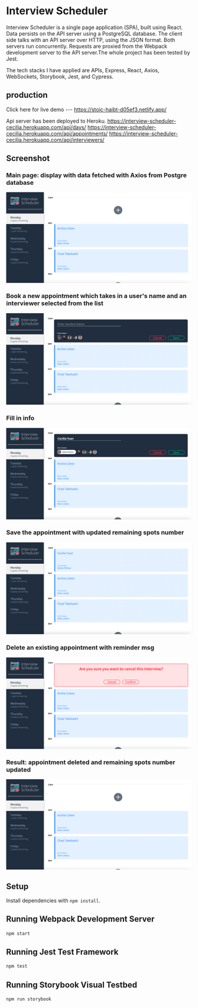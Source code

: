 # Interview Scheduler
Interview Scheduler is a single page application (SPA), built using React. Data persists on the API server using a PostgreSQL database. The client side talks with an API server over HTTP, using the JSON format. Both servers run concurrently. Requests are proxied from the Webpack development server to the API server.The whole project has been tested by Jest. 

The tech stacks I have applied are APIs, Express, React, Axios, WebSockets, Storybook, Jest, and Cypress.

## production
Click here for live demo --- 
https://stoic-haibt-d05ef3.netlify.app/

Api server has been deployed to Heroku.
https://interview-scheduler-cecilia.herokuapp.com/api/days/
https://interview-scheduler-cecilia.herokuapp.com/api/appointments/
https://interview-scheduler-cecilia.herokuapp.com/api/interviewers/

## Screenshot
### Main page: display with data fetched with Axios from Postgre database
!["main page"](https://github.com/ysycecilia/scheduler/blob/master/docs/main-page.png?raw=true)

### Book a new appointment which takes in a user's name and an interviewer selected from the list
!["book new"](https://github.com/ysycecilia/scheduler/blob/master/docs/book-new.png?raw=true)

### Fill in info
!["book input"](https://github.com/ysycecilia/scheduler/blob/master/docs/book-input.png?raw=true)

### Save the appointment with updated remaining spots number
!["book save"](https://github.com/ysycecilia/scheduler/blob/master/docs/book-save.png?raw=true)

### Delete an existing appointment with reminder msg
!["delete"](https://github.com/ysycecilia/scheduler/blob/master/docs/delete.png?raw=true)

### Result: appointment deleted and remaining spots number updated 
!["main page"](https://github.com/ysycecilia/scheduler/blob/master/docs/main-page.png?raw=true)

## Setup

Install dependencies with `npm install`.

## Running Webpack Development Server

```sh
npm start
```

## Running Jest Test Framework

```sh
npm test
```

## Running Storybook Visual Testbed

```sh
npm run storybook
```
